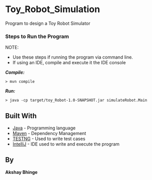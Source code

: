 # Toy_Robot_Simulation

Program to design a Toy Robot Simulator

### Steps to Run the Program

NOTE:
- Use these steps if running the program via command line.
- If using an IDE, compile and execute it the IDE console

***Compile:***
```
> mvn compile
```
***Run:***
```
> java -cp target/toy_Robot-1.0-SNAPSHOT.jar simulateRobot.Main
```

## Built With

* [Java](https://docs.oracle.com/en/java//) - Programming language
* [Maven](https://maven.apache.org/) - Dependency Management
* [TESTNG](http://testng.org/doc/documentation-main.html) - Used to write test cases
* [IntelliJ](https://jetbrains.com/idea/) - IDE used to write and execute the program


## By

**Akshay Bhinge** 
